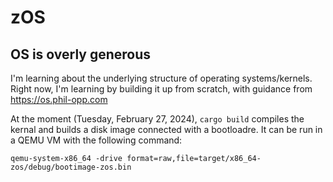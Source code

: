 # zOS

## OS is overly generous

I'm learning about the underlying structure of operating systems/kernels. Right now, I'm learning by building it up from scratch, with guidance from https://os.phil-opp.com

At the moment (Tuesday, February 27, 2024), `cargo build` compiles the kernal and builds a disk image connected with a bootloadre.
It can be run in a QEMU VM with the following command:

```
qemu-system-x86_64 -drive format=raw,file=target/x86_64-zos/debug/bootimage-zos.bin
```
